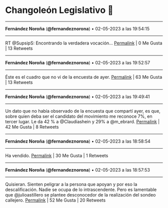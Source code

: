# Changoleón Legislativo 🙈
*****
**Fernández Noroña** (**@fernandeznorona**) • 02-05-2023 a las 19:54:15
*****
RT @SupsipS: Encontrando la verdadera vocación...
[Permalink](https://twitter.com/fernandeznorona/status/1653608885050064897) | 0 Me Gusta | 13 Retweets
*****
**Fernández Noroña** (**@fernandeznorona**) • 02-05-2023 a las 19:52:57
*****
Éste es el cuadro que no vi de la encuesta de ayer.
[Permalink](https://twitter.com/fernandeznorona/status/1653608557454163968) | 63 Me Gusta | 13 Retweets
*****
**Fernández Noroña** (**@fernandeznorona**) • 02-05-2023 a las 19:49:41
*****
Un dato que no había observado de la encuesta que compartí ayer, es que, sobre quien deba ser el candidato del movimiento me reconoce 7%, en tercer lugar. Le da 42 % a @Claudiashein y 29% a @m_ebrard.
[Permalink](https://twitter.com/fernandeznorona/status/1653607736951681025) | 42 Me Gusta | 8 Retweets
*****
**Fernández Noroña** (**@fernandeznorona**) • 02-05-2023 a las 18:58:54
*****
Ha vendido.
[Permalink](https://twitter.com/fernandeznorona/status/1653594954311286785) | 30 Me Gusta | 1 Retweets
*****
**Fernández Noroña** (**@fernandeznorona**) • 02-05-2023 a las 18:57:53
*****
Quisieran. Sienten peligrar a la persona que apoyan y por eso la descalificación. Nadie se ocupa de lo intrascendente. Pero es lamentable que @julioastillero se plantee desconocedor de la realización del sondeo callejero.
[Permalink](https://twitter.com/fernandeznorona/status/1653594699033370624) | 52 Me Gusta | 20 Retweets